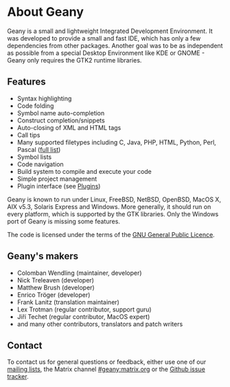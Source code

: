 About Geany
==========

Geany is a small and lightweight Integrated Development Environment. It was developed to provide a small and fast IDE, which has only a few dependencies from other packages. Another goal was to be as independent as possible from a special Desktop Environment like KDE or GNOME - Geany only requires the GTK2 runtime libraries.

## Features

 -   Syntax highlighting
 -   Code folding
 -   Symbol name auto-completion
 -   Construct completion/snippets
 -   Auto-closing of XML and HTML tags
 -   Call tips
 -   Many supported filetypes including C, Java, PHP, HTML, Python, Perl, Pascal ([full list][1])
  -  Symbol lists
  -  Code navigation
  -  Build system to compile and execute your code
  -  Simple project management
  -  Plugin interface (see [Plugins][2])

Geany is known to run under Linux, FreeBSD, NetBSD, OpenBSD, MacOS X, AIX v5.3, Solaris Express and Windows. More generally, it should run on every platform, which is supported by the GTK libraries. Only the Windows port of Geany is missing some features.

The code is licensed under the terms of the [GNU General Public Licence][3].

## Geany's makers

  - Colomban Wendling (maintainer, developer)
  - Nick Treleaven (developer)
  - Matthew Brush (developer)
  - Enrico Tröger (developer)
  - Frank Lanitz (translation maintainer)
  - Lex Trotman (regular contributor, support guru)
  - Jiří Techet (regular contributor, MacOS expert)
  - and many other contributors, translators and patch writers

## Contact

To contact us for general questions or feedback, either use one of our [mailing lists][4], the Matrix channel [#geany:matrix.org][5] or the [Github issue tracker][5].

  [1]: /about/filetypes/
  [2]: /support/plugins/
  [3]: https://www.gnu.org/licenses/gpl-2.0.en.html
  [4]: /support/mailing-lists
  [5]: https://matrix.to/#/#geany:matrix.org
  [6]: https://github.com/geany/geany/issues
